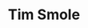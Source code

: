 ---
SICRIS: 15295
draft: false
fixName: tim_smole
lab: Laboratory for Cognitive Modeling
labPos: Laboratory Member
location: null
mailInfo: tim.smole@fri.uni-lj.si
officeHours: null
profName: Tim Smole
profTitle: Laboratory Technician
telephoneInfo: null
title: Tim Smole
---